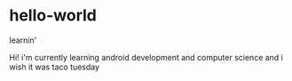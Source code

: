 # hello-world
learnin'

Hi! i'm currently learning android development and computer science and i wish it was taco tuesday
